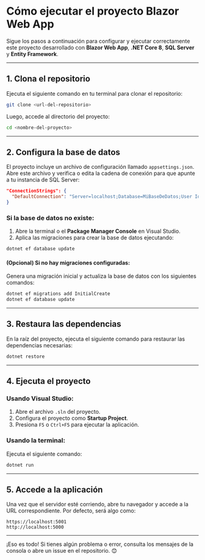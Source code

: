 # Cómo ejecutar el proyecto Blazor Web App

Sigue los pasos a continuación para configurar y ejecutar correctamente este proyecto desarrollado con **Blazor Web App**, **.NET Core 8**, **SQL Server** y **Entity Framework**.

---

## 1. Clona el repositorio

Ejecuta el siguiente comando en tu terminal para clonar el repositorio:

```bash
git clone <url-del-repositorio>
```

Luego, accede al directorio del proyecto:

```bash
cd <nombre-del-proyecto>
```

---

## 2. Configura la base de datos

El proyecto incluye un archivo de configuración llamado `appsettings.json`. Abre este archivo y verifica o edita la cadena de conexión para que apunte a tu instancia de SQL Server:

```json
"ConnectionStrings": {
  "DefaultConnection": "Server=localhost;Database=MiBaseDeDatos;User Id=usuario;Password=contraseña;"
}
```

### Si la base de datos no existe:
1. Abre la terminal o el **Package Manager Console** en Visual Studio.
2. Aplica las migraciones para crear la base de datos ejecutando:

```bash
dotnet ef database update
```

#### (Opcional) Si no hay migraciones configuradas:
Genera una migración inicial y actualiza la base de datos con los siguientes comandos:

```bash
dotnet ef migrations add InitialCreate
dotnet ef database update
```

---

## 3. Restaura las dependencias

En la raíz del proyecto, ejecuta el siguiente comando para restaurar las dependencias necesarias:

```bash
dotnet restore
```

---

## 4. Ejecuta el proyecto

### Usando Visual Studio:
1. Abre el archivo `.sln` del proyecto.
2. Configura el proyecto como **Startup Project**.
3. Presiona `F5` o `Ctrl+F5` para ejecutar la aplicación.

### Usando la terminal:

Ejecuta el siguiente comando:

```bash
dotnet run
```

---

## 5. Accede a la aplicación

Una vez que el servidor esté corriendo, abre tu navegador y accede a la URL correspondiente. Por defecto, será algo como:

```
https://localhost:5001
http://localhost:5000
```

---

¡Eso es todo! Si tienes algún problema o error, consulta los mensajes de la consola o abre un issue en el repositorio. 😊
